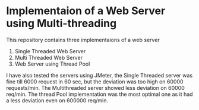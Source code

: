 # Implementaion of a Web Server using Multi-threading

This repository contains three implementaions of a web server

1. Single Threaded Web Server
2. Multi Threaded Web Server
3. Web Server using Thread Pool

I have also tested the servers using JMeter, the Single Threaded server was fine till 6000 request in 60 sec, but the deviation was too high on 60000 requests/min. The Multithreaded server showed less deviation on 60000 req/min. The thread Pool implementation was the most optimal one as it had a less deviation even on 600000 req/min.
